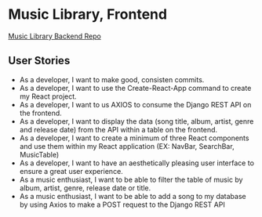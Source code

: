 <h1>Music Library, Frontend</h1>

<a href="https://github.com/NFMatten/Project_MusicLibrary_Backend">Music Library Backend Repo</a>

<h2>User Stories</h2>
<ul>
    <li>As a developer, I want to make good, consisten commits.</li>
    <li>As a developer, I want to use the Create-React-App command to create my React project.</li>
    <li>As a developer, I want to us AXIOS to consume the Django REST API on the frontend.</li>
    <li>As a developer, I want to display the data (song title, album, artist, genre and release date) from the API within a table on the frontend.</li>
    <li>As a developer, I want to create a minimum of three React components and use them within my React application (EX: NavBar, SearchBar, MusicTable)</li>
    <li>As a developer, I want to have an aesthetically pleasing user interface to ensure a great user experience.</li>
    <li>As a music enthusiast, I want to be able to filter the table of music by album, artist, genre, release date or title.</li>
    <li>As a music enthusiast, I want to be able to add a song to my database by using Axios to make a POST request to the Django REST API</li>
</ul>
